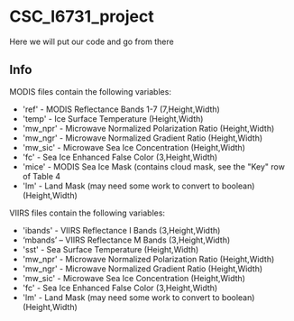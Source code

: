 # CSC_I6731_project

Here we will put our code and go from there

Info
-------------

MODIS	files	contain	the	following	variables:
* 'ref'	- MODIS	Reflectance	Bands	1-7	(7,Height,Width)
* 'temp'	- Ice	Surface	Temperature	(Height,Width)
* 'mw_npr'	- Microwave	Normalized	Polarization	Ratio	(Height,Width)
* 'mw_ngr'	- Microwave	Normalized	Gradient	Ratio	(Height,Width)
* 'mw_sic'	- Microwave	Sea	Ice	Concentration	(Height,Width)
* 'fc'	- Sea	Ice	Enhanced	False	Color	(3,Height,Width)
* 'mice'	- MODIS	Sea	Ice	Mask	(contains	cloud	mask,	see	the	"Key"	row	of	Table	4 
* 'lm'	- Land	Mask	(may	need	some	work	to	convert	to	boolean) (Height,Width)


VIIRS files	contain	the	following	variables:
* 'ibands'	- VIIRS Reflectance	I	Bands	(3,Height,Width)
* ‘mbands’ – VIIRS	Reflectance	M	Bands	(3,Height,Width)
* 'sst'	- Sea Surface	Temperature	(Height,Width)
* 'mw_npr'	- Microwave	Normalized	Polarization	Ratio	(Height,Width)
* 'mw_ngr'	- Microwave	Normalized	Gradient	Ratio	(Height,Width)
* 'mw_sic'	- Microwave	Sea	Ice	Concentration	(Height,Width)
* 'fc'	- Sea	Ice	Enhanced	False	Color	(3,Height,Width)
* 'lm'	- Land	Mask	(may	need	some	work	to	convert	to	boolean) (Height,Width)


